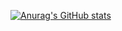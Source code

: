 [![Anurag's GitHub stats](https://github-readme-stats.vercel.app/api?username=chrisK824&count_private=true&show_icons=true&theme=tokyonight)](https://github.com/anuraghazra/github-readme-stats)

